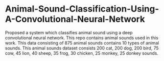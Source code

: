 # Animal-Sound-Classification-Using-A-Convolutional-Neural-Network
Proposed a system which classifies animal sound using a deep convolutional neural network. This repo contains animal sounds used in this work. This data consisting of 875 animal sounds contains 10 types of animal sounds. This animal sounds dataset consists 200 cat, 200 dog, 200 bird, 75 cow, 45 lion, 40 sheep, 35 frog, 30 chicken, 25 monkey, 25 donkey sounds.  
